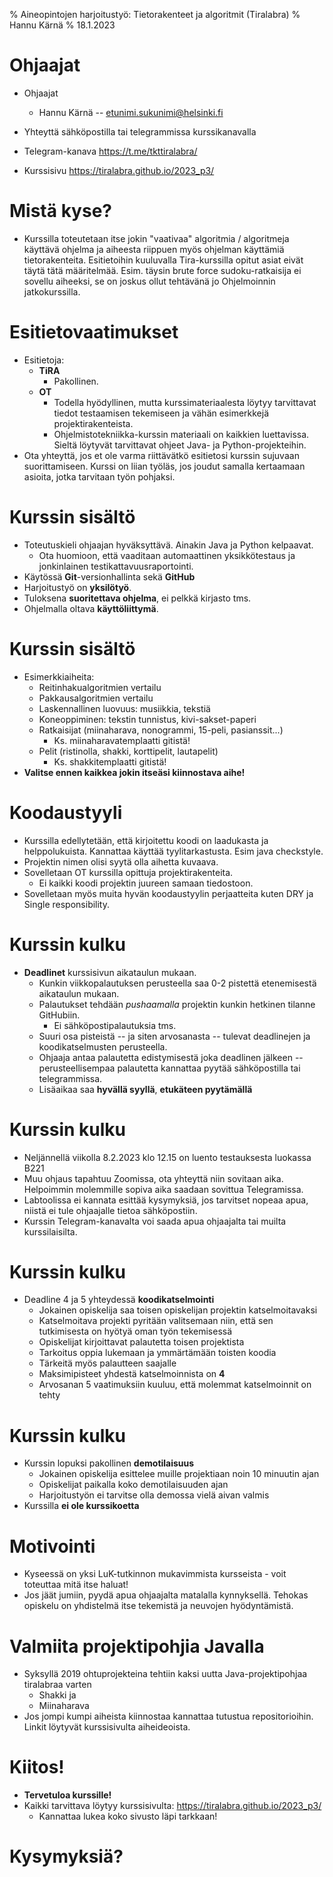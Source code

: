 % Aineopintojen harjoitustyö: Tietorakenteet ja algoritmit (Tiralabra)
% Hannu Kärnä
% 18.1.2023

# Ohjaajat

- Ohjaajat
    - Hannu Kärnä -- etunimi.sukunimi@helsinki.fi
- Yhteyttä sähköpostilla tai telegrammissa kurssikanavalla

- Telegram-kanava https://t.me/tkttiralabra/
- Kurssisivu https://tiralabra.github.io/2023_p3/

# Mistä kyse?

- Kurssilla toteutetaan itse jokin "vaativaa" algoritmia / algoritmeja käyttävä ohjelma ja aiheesta riippuen myös ohjelman käyttämiä tietorakenteita. Esitietoihin kuuluvalla Tira-kurssilla opitut asiat eivät täytä tätä määritelmää. Esim. täysin brute force sudoku-ratkaisija ei sovellu aiheeksi, se on joskus ollut tehtävänä jo Ohjelmoinnin jatkokurssilla.

# Esitietovaatimukset

- Esitietoja:
    - **TiRA**
        - Pakollinen.
    - **OT**
        - Todella hyödyllinen, mutta kurssimateriaalesta löytyy tarvittavat tiedot testaamisen tekemiseen ja vähän esimerkkejä projektirakenteista.
        - Ohjelmistotekniikka-kurssin materiaali on kaikkien luettavissa. Sieltä löytyvät tarvittavat ohjeet Java- ja Python-projekteihin.
- Ota yhteyttä, jos et ole varma riittävätkö esitietosi kurssin sujuvaan suorittamiseen. Kurssi on liian työläs, jos joudut samalla kertaamaan asioita, jotka tarvitaan työn pohjaksi.

# Kurssin sisältö

- Toteutuskieli ohjaajan hyväksyttävä. Ainakin Java ja Python kelpaavat.
    - Ota huomioon, että vaaditaan automaattinen yksikkötestaus ja jonkinlainen testikattavuusraportointi.
- Käytössä **Git**-versionhallinta sekä **GitHub**
- Harjoitustyö on **yksilötyö**.
- Tuloksena **suoritettava ohjelma**, ei pelkkä kirjasto tms.
- Ohjelmalla oltava **käyttöliittymä**.

# Kurssin sisältö

- Esimerkkiaiheita:
    - Reitinhakualgoritmien vertailu
    - Pakkausalgoritmien vertailu
    - Laskennallinen luovuus: musiikkia, tekstiä
    - Koneoppiminen: tekstin tunnistus, kivi-sakset-paperi
    - Ratkaisijat (miinaharava, nonogrammi, 15-peli, pasianssit...)
        - Ks. miinaharavatemplaatti gitistä!
    - Pelit (ristinolla, shakki, korttipelit, lautapelit)
        - Ks. shakkitemplaatti gitistä! 
- **Valitse ennen kaikkea jokin itseäsi kiinnostava aihe!**

# Koodaustyyli

- Kurssilla edellytetään, että kirjoitettu koodi on laadukasta ja helppolukuista. Kannattaa käyttää tyylitarkastusta. Esim java checkstyle.
- Projektin nimen olisi syytä olla aihetta kuvaava.
- Sovelletaan OT kurssilla opittuja projektirakenteita.
    - Ei kaikki koodi projektin juureen samaan tiedostoon.
- Sovelletaan myös muita hyvän koodaustyylin perjaatteita kuten DRY ja Single responsibility.

# Kurssin kulku

- **Deadlinet** kurssisivun aikataulun mukaan.
    - Kunkin viikkopalautuksen perusteella saa 0-2 pistettä etenemisestä aikataulun mukaan.
    - Palautukset tehdään *pushaamalla* projektin kunkin hetkinen tilanne GitHubiin.
        - Ei sähköpostipalautuksia tms.
    - Suuri osa pisteistä -- ja siten arvosanasta -- tulevat deadlinejen ja koodikatselmusten perusteella.
    - Ohjaaja antaa palautetta edistymisestä joka deadlinen jälkeen -- perusteellisempaa palautetta kannattaa pyytää sähköpostilla tai telegrammissa.
    - Lisäaikaa saa **hyvällä syyllä**, **etukäteen pyytämällä**

# Kurssin kulku

- Neljännellä viikolla 8.2.2023 klo 12.15 on luento testauksesta luokassa B221
- Muu ohjaus tapahtuu Zoomissa, ota yhteyttä niin sovitaan aika. Helpoimmin molemmille sopiva aika saadaan sovittua Telegramissa.
- Labtoolissa ei kannata esittää kysymyksiä, jos tarvitset nopeaa apua, niistä ei tule ohjaajalle tietoa sähköpostiin.
- Kurssin Telegram-kanavalta voi saada apua ohjaajalta tai muilta kurssilaisilta.
    
# Kurssin kulku

- Deadline 4 ja 5 yhteydessä **koodikatselmointi**
    - Jokainen opiskelija saa toisen opiskelijan projektin katselmoitavaksi
    - Katselmoitava projekti pyritään valitsemaan niin, että sen tutkimisesta on hyötyä oman työn tekemisessä
    - Opiskelijat kirjoittavat palautetta toisen projektista
    - Tarkoitus oppia lukemaan ja ymmärtämään toisten koodia
    - Tärkeitä myös palautteen saajalle
    - Maksimipisteet yhdestä katselmoinnista on **4**
    - Arvosanan 5 vaatimuksiin kuuluu, että molemmat katselmoinnit on tehty

# Kurssin kulku

- Kurssin lopuksi pakollinen **demotilaisuus**
    - Jokainen opiskelija esittelee muille projektiaan noin 10 minuutin ajan
    - Opiskelijat paikalla koko demotilaisuuden ajan
    - Harjoitustyön ei tarvitse olla demossa vielä aivan valmis
- Kurssilla **ei ole kurssikoetta**

# Motivointi

- Kyseessä on yksi LuK-tutkinnon mukavimmista kursseista - voit toteuttaa mitä itse haluat!
- Jos jäät jumiin, pyydä apua ohjaajalta matalalla kynnyksellä. Tehokas opiskelu on yhdistelmä itse tekemistä ja neuvojen hyödyntämistä.


# Valmiita projektipohjia Javalla

- Syksyllä 2019 ohtuprojekteina tehtiin kaksi uutta Java-projektipohjaa tiralabraa varten
    - Shakki ja
    - Miinaharava
- Jos jompi kumpi aiheista kiinnostaa kannattaa tutustua repositorioihin. Linkit löytyvät kurssisivulta aiheideoista.

# Kiitos!

- **Tervetuloa kurssille!**
- Kaikki tarvittava löytyy kurssisivulta: https://tiralabra.github.io/2023_p3/
    - Kannattaa lukea koko sivusto läpi tarkkaan!

# Kysymyksiä?
